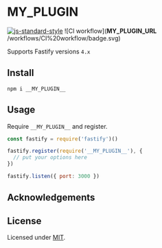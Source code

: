 # __MY_PLUGIN__

[![js-standard-style](https://img.shields.io/badge/code%20style-standard-brightgreen.svg?style=flat)](http://standardjs.com/)  ![CI workflow](__MY_PLUGIN_URL__
/workflows/CI%20workflow/badge.svg)

Supports Fastify versions `4.x`

## Install
```
npm i __MY_PLUGIN__
```

## Usage
Require `__MY_PLUGIN__` and register.
```js
const fastify = require('fastify')()

fastify.register(require('__MY_PLUGIN__'), {
  // put your options here
})

fastify.listen({ port: 3000 })
```

## Acknowledgements

## License

Licensed under [MIT](./LICENSE).<br/>
